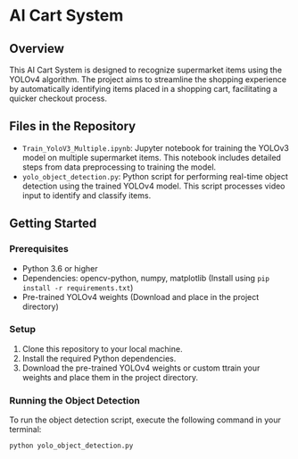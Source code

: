 # AI Cart System

## Overview
This AI Cart System is designed to recognize supermarket items using the YOLOv4 algorithm. The project aims to streamline the shopping experience by automatically identifying items placed in a shopping cart, facilitating a quicker checkout process.

## Files in the Repository

- `Train_YoloV3_Multiple.ipynb`: Jupyter notebook for training the YOLOv3 model on multiple supermarket items. This notebook includes detailed steps from data preprocessing to training the model.
- `yolo_object_detection.py`: Python script for performing real-time object detection using the trained YOLOv4 model. This script processes video input to identify and classify items.

## Getting Started

### Prerequisites

- Python 3.6 or higher
- Dependencies: opencv-python, numpy, matplotlib (Install using `pip install -r requirements.txt`)
- Pre-trained YOLOv4 weights (Download and place in the project directory)

### Setup

1. Clone this repository to your local machine.
2. Install the required Python dependencies.
3. Download the pre-trained YOLOv4 weights or custom ttrain your weights and place them in the project directory.

### Running the Object Detection

To run the object detection script, execute the following command in your terminal:

```shell
python yolo_object_detection.py
